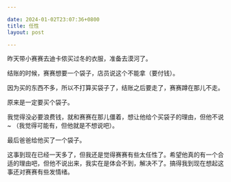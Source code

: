 ```yaml
---

date: 2024-01-02T23:07:36+0800
title: 任性
layout: post

---
```


昨天带小赛赛去迪卡侬买过冬的衣服，准备去漠河了。

结账的时候，赛赛想要一个袋子，店员说这个不能拿（要付钱）。

因为买的东西不多，所以不打算买袋子了，结账之后要走了，赛赛蹲在那儿不走。

原来是一定要买个袋子。

我觉得没必要浪费钱，就和赛赛在那儿僵着，想让他给个买袋子的理由，但他不说~ （我觉得可能有，但他就是不想说吧）。

最后爸爸给他买了一个袋子。

这事到现在已经一天多了，但我还是觉得赛赛有些太任性了。希望他真的有一个合适的理由吧，但他不说出来，我实在是体会不到，解决不了。搞得我到现在想起这事还对赛赛有些发情绪。
